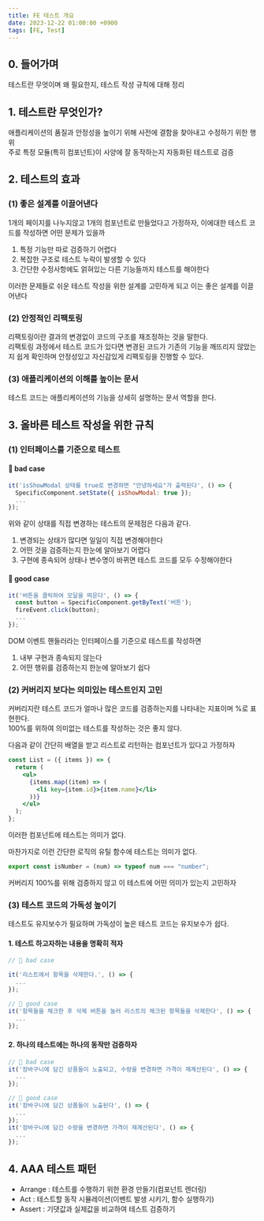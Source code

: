 ```yaml
---
title: FE 테스트 개요
date: 2023-12-22 01:00:00 +0900
tags: [FE, Test]
---
```


## 0. 들어가며

테스트란 무엇이며 왜 필요한지, 테스트 작성 규칙에 대해 정리

## 1. 테스트란 무엇인가?

애플리케이션의 품질과 안정성을 높이기 위해 사전에 결함을 찾아내고 수정하기 위한 행위  
주로 특정 모듈(특히 컴포넌트)이 사양에 잘 동작하는지 자동화된 테스트로 검증

## 2. 테스트의 효과

### (1) 좋은 설계를 이끌어낸다

1개의 페이지를 나누지않고 1개의 컴포넌트로 만들었다고 가정하자, 이에대한 테스트 코드를 작성하면 어떤 문제가 있을까

1. 특정 기능만 따로 검증하기 어렵다
2. 복잡한 구조로 테스트 누락이 발생할 수 있다
3. 간단한 수정사항에도 얽혀있는 다른 기능들까지 테스트를 해야한다

이러한 문제들로 쉬운 테스트 작성을 위한 설계를 고민하게 되고 이는 좋은 설계를 이끌어낸다

### (2) 안정적인 리팩토링

리팩토링이란 결과의 변경없이 코드의 구조를 재조정하는 것을 말한다.  
리팩토링 과정에서 테스트 코드가 있다면 변경된 코드가 기존의 기능을 깨뜨리지 않았는지 쉽게 확인하며 안정성있고 자신감있게 리팩토링을 진행할 수 있다.

### (3) 애플리케이션의 이해를 높이는 문서

테스트 코드는 애플리케이션의 기능을 상세히 설명하는 문서 역할을 한다.

## 3. 올바른 테스트 작성을 위한 규칙

### (1) 인터페이스를 기준으로 테스트

#### 🙅 bad case

```js
it('isShowModal 상태를 true로 변경하면 "안녕하세요"가 출력된다', () => {
  SpecificComponent.setState({ isShowModal: true });
  ...
});
```

위와 같이 상태를 직접 변경하는 테스트의 문제점은 다음과 같다.

1. 변경되는 상태가 많다면 일일이 직접 변경해야한다
2. 어떤 것을 검증하는지 한눈에 알아보기 어렵다
3. 구현에 종속되어 상태나 변수명이 바뀌면 테스트 코드를 모두 수정해야한다

#### 🙆 good case

```js
it('버튼을 클릭하여 모달을 띄운다', () => {
  const button = SpecificComponent.getByText('버튼');
  fireEvent.click(button);
  ...
});
```

DOM 이벤트 핸들러라는 인터페이스를 기준으로 테스트를 작성하면

1. 내부 구현과 종속되지 않는다
2. 어떤 행위를 검증하는지 한눈에 알아보기 쉽다

### (2) 커버리지 보다는 의미있는 테스트인지 고민

커버리지란 테스트 코드가 얼마나 많은 코드를 검증하는지를 나타내는 지표이며 %로 표현한다.  
100%를 위하여 의미없는 테스트를 작성하는 것은 좋지 않다.

다음과 같이 간단히 배열을 받고 리스트로 리턴하는 컴포넌트가 있다고 가정하자

```jsx
const List = ({ items }) => {
  return (
    <ul>
      {items.map((item) => (
        <li key={item.id}>{item.name}</li>
      ))}
    </ul>
  );
};
```

이러한 컴포넌트에 테스트는 의미가 없다.

마찬가지로 이런 간단한 로직의 유틸 함수에 테스트는 의미가 없다.

```js
export const isNumber = (num) => typeof num === "number";
```

커버리지 100%를 위해 검증하지 않고 이 테스트에 어떤 의미가 있는지 고민하자

### (3) 테스트 코드의 가독성 높이기

테스트도 유지보수가 필요하며 가독성이 높은 테스트 코드는 유지보수가 쉽다.

#### 1. 테스트 하고자하는 내용을 명확히 적자

```js
// 🙅 bad case

it('리스트에서 항목을 삭제한다.', () => {
  ...
});

// 🙆 good case
it('항목들을 체크한 후 삭제 버튼을 눌러 리스트의 체크된 항목들을 삭제한다', () => {
  ...
});
```

#### 2. 하나의 테스트에는 하나의 동작만 검증하자

```js
// 🙅 bad case
it('장바구니에 담긴 상품들이 노출되고, 수량을 변경하면 가격이 재계산된다', () => {
  ...
});

// 🙆 good case
it('장바구니에 담긴 상품들이 노출된다', () => {
  ...
});
it('장바구니에 담긴 수량을 변경하면 가격이 재계산된다', () => {
  ...
});
```

## 4. AAA 테스트 패턴

- Arrange : 테스트를 수행하기 위한 환경 만들기(컴포넌트 렌더링)
- Act : 테스트할 동작 시뮬레이션(이벤트 발생 시키기, 함수 실행하기)
- Assert : 기댓값과 실제값을 비교하여 테스트 검증하기
